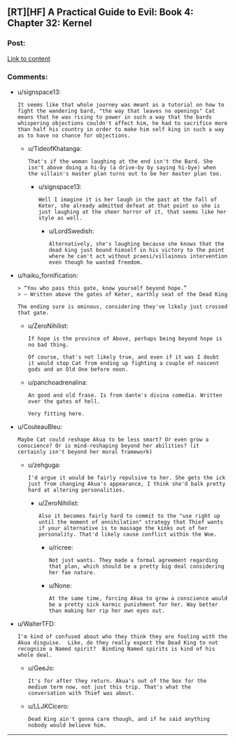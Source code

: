 ## [RT][HF] A Practical Guide to Evil: Book 4: Chapter 32: Kernel

### Post:

[Link to content](https://practicalguidetoevil.wordpress.com/2018/07/18/chapter-32-kernel/)

### Comments:

- u/signspace13:
  ```
  It seems like that whole journey was meant as a tutorial on how to fight the wandering bard, "the way that leaves no openings" Cat means that he was rising to power in such a way that the bards whispering objections couldn't affect him, he had to sacrifice more than half his country in order to make him self king in such a way as to have no chance for objections.
  ```

  - u/TideofKhatanga:
    ```
    That's if the woman laughing at the end isn't the Bard. She isn't above doing a hi-by (a drive-by by saying hi-bye) when the villain's master plan turns out to be her master plan too.
    ```

    - u/signspace13:
      ```
      Well I imagine it is her laugh in the past at the fall of Keter, she already admitted defeat at that point so she is just laughing at the sheer horror of it, that seems like her style as well.
      ```

      - u/LordSwedish:
        ```
        Alternatively, she's laughing because she knows that the dead king just bound himself in his victory to the point where he can't act without praesi/villainous intervention even though he wanted freedom.
        ```

- u/haiku_fornification:
  ```
  > “You who pass this gate, know yourself beyond hope.”  
  > – Written above the gates of Keter, earthly seat of the Dead King

  The ending sure is ominous, considering they've likely just crossed that gate.
  ```

  - u/ZeroNihilist:
    ```
    If hope is the province of Above, perhaps being beyond hope is no bad thing.

    Of course, that's not likely true, and even if it was I doubt it would stop Cat from ending up fighting a couple of nascent gods and an Old One before noon.
    ```

  - u/panchoadrenalina:
    ```
    An good and old frase. Is from dante's divina comedia. Written over the gates of hell. 

    Very fitting here.
    ```

- u/CouteauBleu:
  ```
  Maybe Cat could reshape Akua to be less smart? Or even grow a conscience? Or is mind-reshaping beyond her abilities? (it certainly isn't beyond her moral framework)
  ```

  - u/zehguga:
    ```
    I'd argue it would be fairly repulsive to her. She gets the ick just from changing Akua's appearance, I think she'd balk pretty hard at altering personalities.
    ```

    - u/ZeroNihilist:
      ```
      Also it becomes fairly hard to commit to the "use right up until the moment of annihilation" strategy that Thief wants if your alternative is to massage the kinks out of her personality. That'd likely cause conflict within the Woe.
      ```

      - u/ricree:
        ```
        Not just wants. They made a formal agreement regarding that plan, which should be a pretty big deal considering her fae nature.
        ```

      - u/None:
        ```
        At the same time, forcing Akua to grow a conscience would be a pretty sick karmic punishment for her. Way better than making her rip her own eyes out.
        ```

- u/WalterTFD:
  ```
  I'm kind of confused about who they think they are fooling with the Akua disguise.  Like, do they really expect the Dead King to not recognize a Named spirit?  Binding Named spirits is kind of his whole deal.
  ```

  - u/GeeJo:
    ```
    It's for after they return. Akua's out of the box for the medium term now, not just this trip. That's what the conversation with Thief was about.
    ```

  - u/LLJKCicero:
    ```
    Dead King ain't gonna care though, and if he said anything nobody would believe him.
    ```

---

